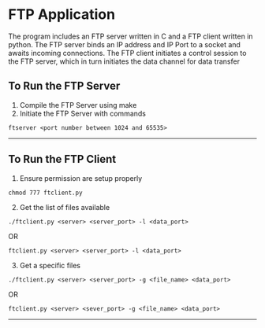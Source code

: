 # FTP Application
<p>
The program includes an FTP server written in C and a FTP client written in python.
The FTP server binds an IP address and IP Port to a socket and awaits incoming connections.
The FTP client initiates a control session to the FTP server, which in turn initiates the data
channel for data transfer
</p>

## To Run the FTP Server
1. Compile the FTP Server using make
2. Initiate the FTP Server with commands
```
ftserver <port number between 1024 and 65535>
```
--------------------------------------------------------------------------------
## To Run the FTP Client
1. Ensure permission are setup properly
```
chmod 777 ftclient.py
```
2. Get the list of files available
```
./ftclient.py <server> <server_port> -l <data_port>
```
OR
```
ftclient.py <server> <server_port> -l <data_port>
```
3. Get a specific files
```
./ftclient.py <server> <server_port> -g <file_name> <data_port>
```
OR
```
ftclient.py <server> <sever_port> -g <file_name> <data_port>
```
--------------------------------------------------------------------------------
